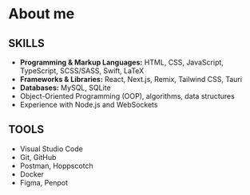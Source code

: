 # About me

## SKILLS

- **Programming & Markup Languages:** HTML, CSS, JavaScript, TypeScript, SCSS/SASS, Swift, LaTeX
- **Frameworks & Libraries:** React, Next.js, Remix, Tailwind CSS, Tauri
- **Databases:** MySQL, SQLite
- Object-Oriented Programming (OOP), algorithms, data structures
- Experience with Node.js and WebSockets

## TOOLS

- Visual Studio Code
- Git, GitHub
- Postman, Hoppscotch
- Docker
- Figma, Penpot
